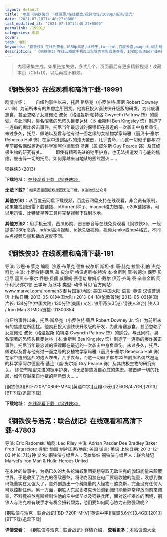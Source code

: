 ```yaml
---
layout: default
title: '电影《钢铁侠3》下载资源/在线播放/视频地址/1080p/高清/蓝光'
date: "2021-07-10T14:40:27+0800"
last_modified_at: "2021-07-10T14:40:27+0800"
permalink: /19991/
categories: 电影
cover:
tags: 电影
keywords: '钢铁侠3,在线免费看,1080p高清,bt种子,torrent,百度云盘,magnet,磁力链,迅雷下载资源'
description: '《钢铁侠3》在线云播放手机西瓜影院吉吉影音免费看，1080p高清bd/hd未删减完整版和tc抢先枪版，mkv/mp4格式，附带bt/torrent种子、magnet/磁力链、百度云盘、网盘资源迅雷下载链接'
---
```


>内容采集生成，如果链接失效，多试几个，页面最后有更多精彩视频！收藏本页（Ctrl+D)，以后再找不麻烦。


## 《钢铁侠3》在线观看和高清下载-19991

剧情介绍：　　自纽约事件以来，托尼·斯塔克（小罗伯特·唐尼 Robert Downey Jr. 饰）为前所未有的焦虑症所困扰。他疯狂投入钢铁侠升级版的研发，为此废寝忘食，甚至忽略了女友佩珀·波茨（格温妮斯·帕特洛 Gwyneth Paltrow 饰）的感受。与此同时，臭名昭著的恐怖头目曼达林（本·金斯利 Ben Kingsley 饰）制造了一连串的爆炸袭击事件，托尼当年最忠诚的保镖即在最近的一次袭击中身负重伤。未过多久，托尼、佩珀以及曾与他有过一面之缘的女植物学家玛雅（丽贝卡·豪尔 Rebecca Hall 饰）在家中遭到猛烈的炮火袭击，几乎丧命，而这一切似乎都与22年前那名偶然邂逅的科学家阿尔德里奇·基连（盖·皮尔斯 Guy Pearce 饰）及其终极生物的研究有关。  　　即使有精密先进的铠甲护身，也无法排遣发自心底的焦虑。被击碎一切的托尼，如何穿越来自地狱的熊熊烈火……


钢铁侠3 (2013)

**下载地址**： [在线观看下载 《钢铁侠3》](https://www.btbtdy.me/btdy/dy2060.html) 


**无法下载?**：`如果迅雷因版权原因无法下载，关注微信公众号 `

**其他方法1**：从百度云网盘下载视频，百度云网盘支持在线观看，非会员有限制，如果能找到迅雷下载链接、bt/torrent种子、magnet磁力链接、e2dk链接等，可以用迅雷、比特彗星等工具将完整视频下载到本地。

**其他方法2**：用手机云播、西瓜影院、吉吉影音等在线免费观看《钢铁侠3》，一般提供1080p高清、hd/bd高清视频、tc抢先版视频，视频为mkv或mp4格式，不同站点视频质量和播放速度不同。


## 《钢铁侠3》在线观看和高清下载-191

导演: 沙恩·布莱克 编剧: 沙恩·布莱克 德鲁·皮尔斯 斯坦·李 唐·赫克 拉里·利伯 杰克·科比 主演: 小罗伯特·唐尼 盖·皮尔斯 格温妮斯·帕特洛 本·金斯利 唐·钱德尔 保罗·贝坦尼 丽贝卡·豪尔 乔恩·费儒 威廉姆·赛德勒 詹姆斯·戴尔 伊芳·齐玛 泰·辛普金斯 阿什利·汉弥尔顿 王学圻 范冰冰 类型: 动作 科幻 官方网站: www.marvel.com/ironman3 制片国家/地区: 美国 中国大陆 语言: 英语 汉语普通话 上映日期: 2013-05-01(中国大陆) 2013-04-18(伦敦首映) 2013-05-03(美国) 片长: 134分钟(中国大陆) 130分钟(美国) 又名: 铁甲奇侠3(港) 钢铁人3(台) 铁人3 / Iron Man 3 IMDb链接: tt1300854

自纽约事件以来，托尼·斯塔克（小罗伯特·唐尼 Robert Downey Jr. 饰）为前所未有的焦虑症所困扰。他疯狂投入钢铁侠升级版的研发，为此废寝忘食，甚至忽略了女友佩珀·波茨（格温妮斯·帕特洛 Gwyneth Paltrow 饰）的感受。与此同时，臭名昭著的恐怖头目曼达林（本·金斯利 Ben Kingsley 饰）制造了一连串的爆炸袭击事件，托尼当年最忠诚的保镖即在最近的一次袭击中身负重伤。未过多久，托尼、佩珀以及曾与他有过一面之缘的女植物学家玛雅（丽贝卡·豪尔 Rebecca Hall 饰）在家中遭到猛烈的炮火袭击，几乎丧命，而这一切似乎都与22年前那名偶然邂逅的科学家阿尔德里奇·基连（盖·皮尔斯 Guy Pearce 饰）及其终极生物的研究有关。 即使有精密先进的铠甲护身，也无法排遣发自心底的焦虑。被击碎一切的托尼，如何穿越来自地狱的熊熊烈火……


[钢铁侠3][BD-720P/1080P-MP4][英语中字][豆瓣7.5分][2.6GB/4.7GB][2013][BT下载/迅雷下载]

**下载地址**： [在线观看下载 《钢铁侠3》](https://www.btdx8.com/torrent/iron_man_3_2013.html) 


## 《钢铁侠与浩克：联合战记》在线观看和高清下载-47803

导演: Eric Radomski 编剧: Leo Riley 主演: Adrian Pasdar Dee Bradley Baker Fred Tatasciore 类型: 动画 制片国家/地区: 美国 语言: 英语 上映日期: 2013-12-03 片长: 71分钟 又名: 钢铁侠与绿巨人：英雄集结 钢铁侠与绿巨人：联合战记 Marvel’s Iron Man & Hulk: Heroes United

在本片的故事中，为祸已久的九头蛇海蛟集团妄想夺取无敌浩克的伽玛能量来颠覆世界，于是收买了浩克的宿敌恶煞，将浩克囚禁在电厂要吸收他的能量，没想到伽玛能量实在太强大了，意外创造出一个纯能量的大怪物－煞克斯，完全没有任何人可以控制住他。另一方面，钢铁人东尼史塔克也侦测到伽玛能量异常释放而前来调查，不料竟被煞克斯控制住他的空中堡垒以及钢铁兵团，面对这样艰难的困境，钢铁人与浩克唯有联手才有机会扭转颓势，他们要如何同心协力击败强敌呢？


[钢铁侠与浩克：联合战记][BD-720P-MKV][英语中字][豆瓣5.6分][3.4GB][2013][BT下载/迅雷下载]

**详情查看**： [《钢铁侠与浩克：联合战记》详情介绍](/movie/47803/)， **查看更多**：[本站资源大全](/movie/t/all/)

